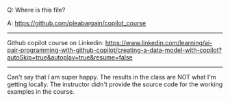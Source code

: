 Q: Where is this file?

A: https://github.com/pleabargain/copilot_course

---

Github copilot course on Linkedin:
https://www.linkedin.com/learning/ai-pair-programming-with-github-copilot/creating-a-data-model-with-copilot?autoSkip=true&autoplay=true&resume=false

---

Can't say that I am super happy. The results in the class are NOT what I'm getting locally. The instructor didn't provide the source code for the working examples in the course.